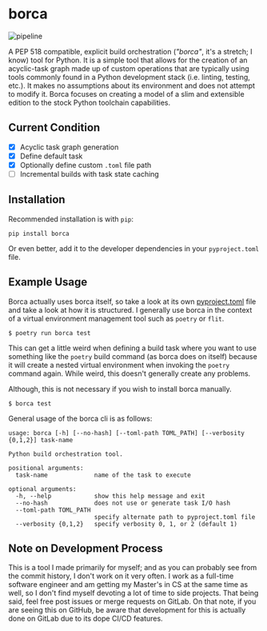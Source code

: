 # borca

![pipeline](https://gitlab.com/AndrewSpittlemeister/borca/badges/master/pipeline.svg)

A PEP 518 compatible, explicit build orchestration (*"borca"*, it's a stretch; I know) tool for Python. It is a simple tool that allows for the creation of an acyclic-task graph made up of custom operations that are typically using tools commonly found in a Python development stack (i.e. linting, testing, etc.). It makes no assumptions about its environment and does not attempt to modify it. Borca focuses on creating a model of a slim and extensible edition to the stock Python toolchain capabilities.

## Current Condition
- [x] Acyclic task graph generation
- [x] Define default task
- [x] Optionally define custom `.toml` file path
- [ ] Incremental builds with task state caching

## Installation
Recommended installation is with `pip`:
```
pip install borca
```

Or even better, add it to the developer dependencies in your `pyproject.toml` file.

## Example Usage
Borca actually uses borca itself, so take a look at its own [pyproject.toml](https://gitlab.com/AndrewSpittlemeister/borca/blob/master/pyproject.toml) file and take a look at how it is structured. I generally use borca in the context of a virtual environment management tool such as `poetry` or `flit`.

```
$ poetry run borca test
```
This can get a little weird when defining a build task where you want to use something like the `poetry` build command (as borca does on itself) because it will create a nested virtual environment when invoking the `poetry` command again. While weird, this doesn't generally create any problems.

Although, this is not necessary if you wish to install borca manually.
```
$ borca test
```

General usage of the borca cli is as follows:
```
usage: borca [-h] [--no-hash] [--toml-path TOML_PATH] [--verbosity {0,1,2}] task-name

Python build orchestration tool.

positional arguments:
  task-name             name of the task to execute

optional arguments:
  -h, --help            show this help message and exit
  --no-hash             does not use or generate task I/O hash
  --toml-path TOML_PATH
                        specify alternate path to pyproject.toml file
  --verbosity {0,1,2}   specify verbosity 0, 1, or 2 (default 1)
```

## Note on Development Process
This is a tool I made primarily for myself; and as you can probably see from the commit history, I don't work on it very often. I work as a full-time software engineer and am getting my Master's in CS at the same time as well, so I don't find myself devoting a lot of time to side projects. That being said, feel free post issues or merge requests on GitLab. On that note, if you are seeing this on GitHub, be aware that development for this is actually done on GitLab due to its dope CI/CD features.